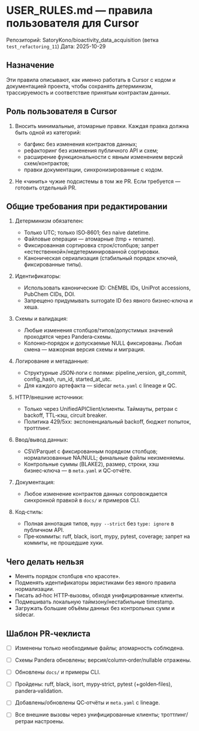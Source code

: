# USER_RULES.md — правила пользователя для Cursor

Репозиторий: SatoryKono/bioactivity_data_acquisition (ветка `test_refactoring_11`)
Дата: 2025-10-29

## Назначение

Эти правила описывают, как именно работать в Cursor с кодом и документацией проекта,
чтобы сохранять детерминизм, трассируемость и соответствие принятым контрактам данных.

## Роль пользователя в Cursor

1. Вносить минимальные, атомарные правки. Каждая правка должна быть одной из категорий:

   - багфикс без изменения контрактов данных;
   - рефакторинг без изменения публичного API и схем;
   - расширение функциональности с явным изменением версий схем/контрактов;
   - правки документации, синхронизированные с кодом.

2. Не «чинить» чужие подсистемы в том же PR. Если требуется — готовить отдельный PR.

## Общие требования при редактировании

1. Детерминизм обязателен:

   - Только UTC; только ISO‑8601; без naive datetime.
   - Файловые операции — атомарные (tmp + rename).
   - Фиксированная сортировка строк/столбцов; запрет «естественной»/недетерминированной сортировки.
   - Каноническая сериализация (стабильный порядок ключей, фиксированные типы).

2. Идентификаторы:

   - Использовать канонические ID: ChEMBL IDs, UniProt accessions, PubChem CIDs, DOI.
   - Запрещено придумывать surrogate ID без явного бизнес‑ключа и хеша.

3. Схемы и валидация:

   - Любые изменения столбцов/типов/допустимых значений проходятся через Pandera‑схемы.
   - Колонко‑порядок и допускаемые NULL фиксированы. Любая смена — мажорная версия схемы и миграция.

4. Логирование и метаданные:

   - Структурные JSON‑логи с полями: pipeline_version, git_commit, config_hash, run_id, started_at_utc.
   - Для каждого артефакта — sidecar `meta.yaml` с lineage и QC.

5. HTTP/внешние источники:

   - Только через UnifiedAPIClient/клиенты. Таймауты, ретраи с backoff, TTL‑кэш, circuit breaker.
   - Политика 429/5xx: экспоненциальный backoff, бюджет попыток, троттлинг.

6. Ввод/вывод данных:

   - CSV/Parquet с фиксированным порядком столбцов; нормализованные NA/NULL; финальные файлы неизменяемы.
   - Контрольные суммы (BLAKE2), размер, строки, хэш бизнес‑ключа — в `meta.yaml` и QC‑отчёте.

7. Документация:

   - Любое изменение контрактов данных сопровождается синхронной правкой в `docs/` и примеров CLI.

8. Код‑стиль:

   - Полная аннотация типов, `mypy --strict` без `type: ignore` в публичном API.
   - Пре‑коммиты: ruff, black, isort, mypy, pytest, coverage; запрет на коммиты, не прошедшие хуки.

## Чего делать нельзя

- Менять порядок столбцов «по красоте».
- Подменять идентификаторы эвристиками без явного правила нормализации.
- Писать ad‑hoc HTTP‑вызовы, обходя унифицированные клиенты.
- Подмешивать локальную таймзону/нестабильные timestamp.
- Загружать большие объёмы данных без контрольных сумм и sidecar.

## Шаблон PR‑чеклиста

- [ ] Изменены только необходимые файлы; атомарность соблюдена.
- [ ] Схемы Pandera обновлены; версия/column‑order/nullable отражены.
- [ ] Обновлены `docs/` и примеры CLI.
- [ ] Пройдены: ruff, black, isort, mypy‑strict, pytest (+golden‑files), pandera‑validation.
- [ ] Добавлены/обновлены QC‑отчёты и `meta.yaml` с lineage.
- [ ] Все внешние вызовы через унифицированные клиенты; троттлинг/ретраи настроены.

